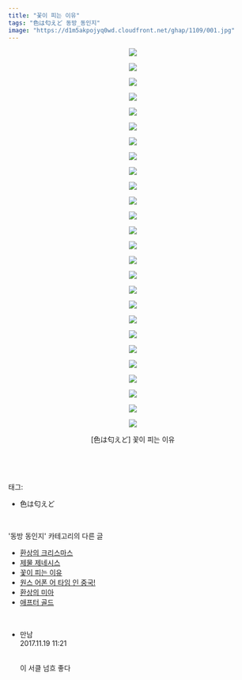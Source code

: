 ```yaml
---
title: "꽃이 피는 이유"
tags: "色は匂えど 동방_동인지"
image: "https://d1m5akpojyq0wd.cloudfront.net/ghap/1109/001.jpg"
---
```

<div class="article">
<p style="text-align: center; clear: none; float: none;"><img src="{{ site.imgserver6 }}/ghap/1109/001.jpg"/></p>
<p style="text-align: center; clear: none; float: none;"><img src="{{ site.imgserver6 }}/ghap/1109/002.jpg"/></p>
<p style="text-align: center; clear: none; float: none;"><img src="{{ site.imgserver6 }}/ghap/1109/003.jpg"/></p>
<p style="text-align: center; clear: none; float: none;"><img src="{{ site.imgserver6 }}/ghap/1109/004.jpg"/></p>
<p style="text-align: center; clear: none; float: none;"><img src="{{ site.imgserver6 }}/ghap/1109/005.jpg"/></p>
<p style="text-align: center; clear: none; float: none;"><img src="{{ site.imgserver6 }}/ghap/1109/006.jpg"/></p>
<p style="text-align: center; clear: none; float: none;"><img src="{{ site.imgserver6 }}/ghap/1109/007.jpg"/></p>
<p style="text-align: center; clear: none; float: none;"><img src="{{ site.imgserver6 }}/ghap/1109/008.jpg"/></p>
<p style="text-align: center; clear: none; float: none;"><img src="{{ site.imgserver6 }}/ghap/1109/009.jpg"/></p>
<p style="text-align: center; clear: none; float: none;"><img src="{{ site.imgserver6 }}/ghap/1109/010.jpg"/></p>
<p style="text-align: center; clear: none; float: none;"><img src="{{ site.imgserver6 }}/ghap/1109/011.jpg"/></p>
<p style="text-align: center; clear: none; float: none;"><img src="{{ site.imgserver6 }}/ghap/1109/012.jpg"/></p>
<p style="text-align: center; clear: none; float: none;"><img src="{{ site.imgserver6 }}/ghap/1109/013.jpg"/></p>
<p style="text-align: center; clear: none; float: none;"><img src="{{ site.imgserver6 }}/ghap/1109/014.jpg"/></p>
<p style="text-align: center; clear: none; float: none;"><img src="{{ site.imgserver6 }}/ghap/1109/015.jpg"/></p>
<p style="text-align: center; clear: none; float: none;"><img src="{{ site.imgserver6 }}/ghap/1109/016.jpg"/></p>
<p style="text-align: center; clear: none; float: none;"><img src="{{ site.imgserver6 }}/ghap/1109/017.jpg"/></p>
<p style="text-align: center; clear: none; float: none;"><img src="{{ site.imgserver6 }}/ghap/1109/018.jpg"/></p>
<p style="text-align: center; clear: none; float: none;"><img src="{{ site.imgserver6 }}/ghap/1109/019.jpg"/></p>
<p style="text-align: center; clear: none; float: none;"><img src="{{ site.imgserver6 }}/ghap/1109/020.jpg"/></p>
<p style="text-align: center; clear: none; float: none;"><img src="{{ site.imgserver6 }}/ghap/1109/021.jpg"/></p>
<p style="text-align: center; clear: none; float: none;"><img src="{{ site.imgserver6 }}/ghap/1109/022.jpg"/></p>
<p style="text-align: center; clear: none; float: none;"><img src="{{ site.imgserver6 }}/ghap/1109/023.jpg"/></p>
<p style="text-align: center; clear: none; float: none;"><img src="{{ site.imgserver6 }}/ghap/1109/024.jpg"/></p>
<p style="text-align: center; clear: none; float: none;"><img src="{{ site.imgserver6 }}/ghap/1109/025.jpg"/></p>
<p style="text-align: center; clear: none; float: none;"><img src="{{ site.imgserver6 }}/ghap/1109/026.jpg"/></p>
<p style="text-align: center; clear: none; float: none;">[色は匂えど] 꽃이 피는 이유</p>
<p><br/></p>
</div><br/>
<div class="tagTrail">
<p>태그: </p>
<ul>
<li>色は匂えど</li>
</ul>
</div><br/>
<div class="another">
<p>'동방 동인지' 카테고리의 다른 글</p>
<ul>
<li><a href="/ghap_1113">환상의 크리스마스</a></li>
<li><a href="/ghap_1111">제물 제네시스</a></li>
<li><a href="/ghap_1109">꽃이 피는 이유</a></li>
<li><a href="/ghap_1108">원스 어폰 어 타임 인 중국!</a></li>
<li><a href="/ghap_1107">환상의 미아</a></li>
<li><a href="/ghap_1106">애프터 골드</a></li>
</ul>
</div><br/>
<div class="cb_module cb_fluid">
<div class="cb_wrt cb_profile">
<div class="comment">
<ul>
<li class="cb_thumb_off" id="comment15132456">
<div class="cb_comment_area">
<div class="cb_info_area">
<div class="cb_section">
<span class="cb_nick_name">만남</span>
</div>
<div class="cb_section">
<span class="cb_date">2017.11.19 11:21 </span>
</div>
</div>
<div class="cb_dsc_comment">
<p class="cb_dsc">
<br/>
이 서클 넘흐 좋다
										</p>
</div>
</div></li>
</ul>
</div>
</div><!-- commentList close -->
</div><br/>
